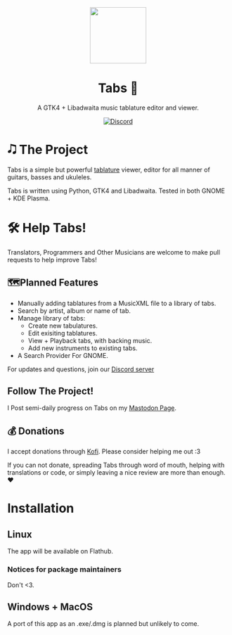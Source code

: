 [discord-url]:https://discord.gg/EJPq2JQh3g
[discord-image]: https://img.shields.io/discord/1317647189723320370?color=%235865F2&label=discord&logo=discord&logoColor=%23FFFFFF&style=for-the-badge

<div align="center">
<img src="data/icons/hicolor/scalable/apps/org.zoey.Tabs.svg" width="128" height="128">

# Tabs 🎸
A GTK4 + Libadwaita music tablature editor and viewer.

[![Discord][discord-image]][discord-url]
</div>

# 🎝 The Project
Tabs is a simple but powerful [tablature](https://www.schoolofrock.com/resources/guitar/reading-guitar-tabs-for-beginners) viewer, editor for all manner of guitars, basses and ukuleles.

Tabs is written using Python, GTK4 and Libadwaita. Tested in both GNOME + KDE Plasma.

# 🛠️ Help Tabs!
Translators, Programmers and Other Musicians are welcome to make pull requests to help improve Tabs!

## 🗺️Planned Features

- Manually adding tablatures from a MusicXML file to a library of tabs.
- Search by artist, album or name of tab.
- Manage library of tabs:
  - Create new tabulatures.
  - Edit exisiting tablatures.
  - View + Playback tabs, with backing music.
  - Add new instruments to existing tabs.
- A Search Provider For GNOME.

For updates and questions, join our [Discord server][discord-url] 

## Follow The Project!
I Post semi-daily progress on Tabs on my [Mastodon Page](https://social.treehouse.systems/@zoeyTheWitch).

## 💰 Donations
I accept donations through [Kofi](https://ko-fi.com/zoeyahmed). Please consider helping me out :3

If you can not donate, spreading Tabs through word of mouth, helping with translations or code, or simply leaving a nice review are more than enough. ♥️
# Installation
## Linux
The app will be available on Flathub.

### Notices for package maintainers
Don't <3.

## Windows + MacOS
A port of this app as an .exe/.dmg is planned but unlikely to come.

